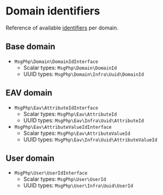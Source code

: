 # Domain identifiers

Reference of available [identifiers](../ddd/identifiers.md) per domain.

## Base domain

- `MsgPhp\Domain\DomainIdInterface`
    - Scalar types: `MsgPhp\Domain\DomainId`
    - UUID types: `MsgPhp\Domain\Infra\Uuid\DomainId`

## EAV domain

- `MsgPhp\Eav\AttributeIdInterface`
    - Scalar types: `MsgPhp\Eav\AttributeId`
    - UUID types: `MsgPhp\Eav\Infra\Uuid\AttributeId`
- `MsgPhp\Eav\AttributeValueIdInterface`
    - Scalar types: `MsgPhp\Eav\AttributeValueId`
    - UUID types: `MsgPhp\Eav\Infra\Uuid\AttributeValueId`

## User domain

- `MsgPhp\User\UserIdInterface`
    - Scalar types: `MsgPhp\User\UserId`
    - UUID types: `MsgPhp\User\Infra\Uuid\UserId`
